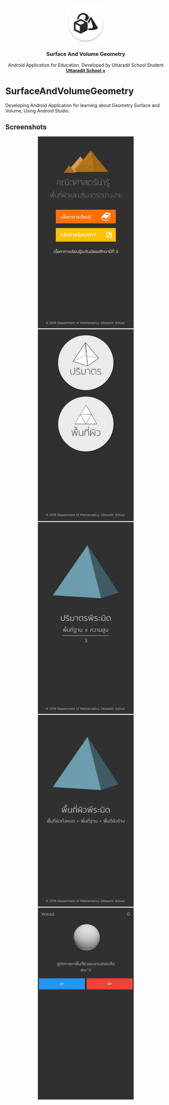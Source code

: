 <p align="center">
  <a href="https://github.com/jawzainw0123">
    <img src="app/src/main/res/mipmap-xxxhdpi/ic_launcher.png" alt="Logo" width="120" height="120">
  </a>
  <h3 align="center">Surface And Volume Geometry</h3>
  <p align="center">
    Android Application for Education, Developed by Uttaradit School Student
    <br />
    <a href="https://utd.ac.th/" target="_blank"><strong>Uttaradit School »</strong></a>
  </p>
</p>

# SurfaceAndVolumeGeometry
Developing Android Application for learning about Geometry Surface and Volume, Using Android Studio.

## Screenshots
<p align="center">
<img src="Screenshot_20191106-201625.jpg" width="300" height="600">
<img src="Screenshot_20191106-201633.jpg" width="300" height="600">
<img src="Screenshot_20191106-201644.jpg" width="300" height="600">
<img src="Screenshot_20191106-201659.jpg" width="300" height="600">
<img src="Screenshot_20191106-201708.jpg" width="300" height="600">
</p>
